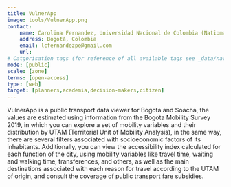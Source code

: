 ```yaml
---
title: VulnerApp
image: tools/VulnerApp.png
contact:
    name: Carolina Fernandez, Universidad Nacional de Colombia (Natiomal University of Colombia)
    address: Bogotá, Colombia
    email: lcfernandezpe@gmail.com
    url: 
# Catgorisation tags (for reference of all available tags see _data/navigation_tools.yml file):
mode: [public]
scale: [zone]
terms: [open-access]
type: [web]
target: [planners,academia,decision-makers,citizen]
---
```


VulnerApp is a public transport data viewer for Bogota and Soacha, the values are estimated using information from the Bogota Mobility Survey 2019, in which you can explore a set of mobility variables and their distribution by UTAM (Territorial Unit of Mobility Analysis), in the same way, there are several filters associated with socioeconomic factors of its inhabitants. Additionally, you can view the accessibility index calculated for each function of the city, using mobility variables like travel time, waiting and walking time, transferences, and others, as well as the main destinations associated with each reason for travel according to the UTAM of origin, and consult the coverage of public transport fare subsidies. 